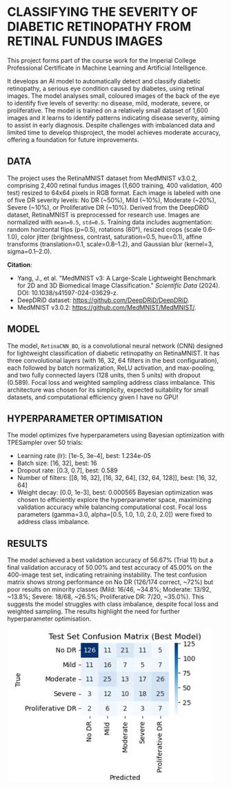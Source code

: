 # CLASSIFYING THE SEVERITY OF DIABETIC RETINOPATHY FROM RETINAL FUNDUS IMAGES 

This project forms part of the course work for the Imperial College Professional Certificate in Machine Learning and Artificial Intelligence.

It develops an AI model to automatically detect and classify diabetic retinopathy, a serious eye condition caused by diabetes, using retinal images. The model analyses small, coloured images of the back of the eye to identify five levels of severity: no disease, mild, moderate, severe, or proliferative. The model is trained on a relatively small dataset of 1,600 images and it learns to identify patterns indicating disease severity, aiming to assist in early diagnosis. Despite challenges with imbalanced data and limited time to develop thisproject, the model achieves moderate accuracy, offering a foundation for future improvements.

## DATA
The project uses the RetinaMNIST dataset from MedMNIST v3.0.2, comprising 2,400 retinal fundus images (1,600 training, 400 validation, 400 test) resized to 64x64 pixels in RGB format. Each image is labeled with one of five DR severity levels: No DR (~50%), Mild (~10%), Moderate (~20%), Severe (~10%), or Proliferative DR (~10%). Derived from the DeepDRiD dataset, RetinaMNIST is preprocessed for research use. Images are normalized with `mean=0.5`, `std=0.5`. Training data includes augmentation: random horizontal flips (p=0.5), rotations (60°), resized crops (scale 0.6–1.0), color jitter (brightness, contrast, saturation=0.5, hue=0.1), affine transforms (translation=0.1, scale=0.8–1.2), and Gaussian blur (kernel=3, sigma=0.1–2.0).

**Citation**:
- Yang, J., et al. "MedMNIST v3: A Large-Scale Lightweight Benchmark for 2D and 3D Biomedical Image Classification." *Scientific Data* (2024). DOI: 10.1038/s41597-024-03629-z.
- DeepDRiD dataset: https://github.com/DeepDRiD/DeepDRiD.
- MedMNIST v3.0.2: https://github.com/MedMNIST/MedMNIST/.

## MODEL
The model, `RetinaCNN_BO`, is a convolutional neural network (CNN) designed for lightweight classification of diabetic retinopathy on RetinaMNIST. It has three convolutional layers (with 16, 32, 64 filters in the best configuration), each followed by batch normalization, ReLU activation, and max-pooling, and two fully connected layers (128 units, then 5 units) with dropout (0.589). Focal loss and weighted sampling address class imbalance. This architecture was chosen for its simplicity, expected suitability for small datasets, and computational efficiency given I have no GPU! 

## HYPERPARAMETER OPTIMISATION
The model optimizes five hyperparameters using Bayesian optimization with TPESampler over 50 trials:
- Learning rate (lr): [1e-5, 3e-4], best: 1.234e-05
- Batch size: [16, 32], best: 16
- Dropout rate: [0.3, 0.7], best: 0.589
- Number of filters: [[8, 16, 32], [16, 32, 64], [32, 64, 128]], best: [16, 32, 64]
- Weight decay: [0.0, 1e-3], best: 0.000565
Bayesian optimization was chosen to efficiently explore the hyperparameter space, maximizing validation accuracy while balancing computational cost. Focal loss parameters (gamma=3.0, alpha=[0.5, 1.0, 1.0, 2.0, 2.0]) were fixed to address class imbalance. 

## RESULTS
The model achieved a best validation accuracy of 56.67% (Trial 11) but a final validation accuracy of 50.00% and test accuracy of 45.00% on the 400-image test set, indicating retraining instability. The test confusion matrix shows strong performance on No DR (126/174 correct, ~72%) but poor results on minority classes (Mild: 16/46, ~34.8%; Moderate: 13/92, ~13.8%; Severe: 18/68, ~26.5%; Proliferative DR: 7/20, ~35.0%). This suggests the model struggles with class imbalance, despite focal loss and weighted sampling. The results highlight the need for further hyperparameter optimisation. 

![ConfustionMatrix](confusion_matrix.png)
